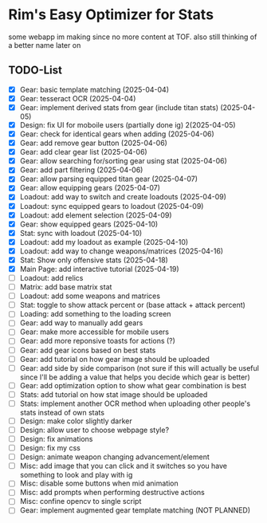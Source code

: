 # Rim's Easy Optimizer for Stats

some webapp im making since no more content at TOF.
also still thinking of a better name later on

## TODO-List

- [x] Gear: basic template matching (2025-04-04)
- [x] Gear: tesseract OCR (2025-04-04)
- [x] Gear: implement derived stats from gear (include titan stats) (2025-04-05)
- [x] Design: fix UI for moboile users (partially done ig) 2(2025-04-05)
- [x] Gear: check for identical gears when adding (2025-04-06)
- [x] Gear: add remove gear button (2025-04-06)
- [x] Gear: add clear gear list (2025-04-06)
- [x] Gear: allow searching for/sorting gear using stat (2025-04-06)
- [x] Gear: add part filtering (2025-04-06)
- [x] Gear: allow parsing equipped titan gear (2025-04-07)
- [x] Gear: allow equipping gears (2025-04-07)
- [x] Loadout: add way to switch and create loadouts (2025-04-09)
- [x] Loadout: sync equipped gears to loadout (2025-04-09)
- [x] Loadout: add element selection (2025-04-09)
- [x] Gear: show equipped gears (2025-04-10)
- [x] Stat: sync with loadout (2025-04-10)
- [x] Loadout: add my loadout as example (2025-04-10)
- [x] Loadout: add way to change weapons/matrices (2025-04-16)
- [x] Stat: Show only offensive stats (2025-04-18)
- [x] Main Page: add interactive tutorial (2025-04-19)
- [ ] Loadout: add relics
- [ ] Matrix: add base matrix stat
- [ ] Loadout: add some weapons and matrices
- [ ] Stat: toggle to show attack percent or (base attack + attack percent)
- [ ] Loading: add something to the loading screen
- [ ] Gear: add way to manually add gears
- [ ] Gear: make more accessible for mobile users
- [ ] Gear: add more reponsive toasts for actions (?)
- [ ] Gear: add gear icons based on best stats
- [ ] Gear: add tutorial on how gear image should be uploaded
- [ ] Gear: add side by side comparison (not sure if this will actually be useful since I'll be adding a value that helps you decide which gear is better)
- [ ] Gear: add optimization option to show what gear combination is best
- [ ] Stats: add tutorial on how stat image should be uploaded
- [ ] Stats: implement another OCR method when uploading other people's stats instead of own stats
- [ ] Design: make color slightly darker
- [ ] Design: allow user to choose webpage style?
- [ ] Design: fix animations
- [ ] Design: fix my css
- [ ] Design: animate weapon changing advancement/element
- [ ] Misc: add image that you can click and it switches so you have something to look and play with ig
- [ ] Misc: disable some buttons when mid animation
- [ ] Misc: add prompts when performing destructive actions
- [ ] Misc: confine opencv to single script
- [ ] Gear: implement augmented gear template matching (NOT PLANNED)
